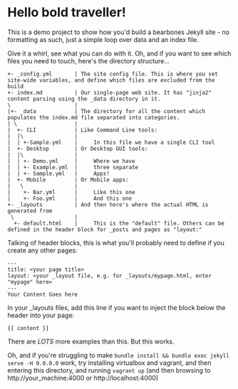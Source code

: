 # Hello bold traveller!

This is a demo project to show how you'd build a bearbones Jekyll site - no formatting as such, just a simple loop over data and an index file.

Give it a whirl, see what you can do with it. Oh, and if you want to see which files you need to touch, here's the directory structure...

```
+- _config.yml       | The site config file. This is where you set site-wide variables, and define which files are excluded from the build
+- index.md          | Our single-page web site. It has "jinja2" content parsing using the _data directory in it.
\                    |
|+- _data            | The directory for all the content which populates the index.md file separated into categories.
| \                  |
|  +- CLI            | Like Command Line tools:
|  |\                |
|  | +-Sample.yml    |     In this file we have a single CLI tool
|  +- Desktop        | Or Desktop GUI tools:
|  |\                |
|  | +- Demo.yml     |     Where we have
|  | +- Example.yml  |     three separate
|  | +- Sample.yml   |     Apps!
|  +- Mobile         | Or Mobile apps:
|   \                |
|    +- Bar.yml      |     Like this one
|    +- Foo.yml      |     And this one
+- _layouts          | And then here's where the actual HTML is generated from
 \                   |
  +- default.html    |     This is the "default" file. Others can be defined in the header block for _posts and pages as "layout:"
```

Talking of header blocks, this is what you'll probably need to define if you create any other pages:

```
---
title: <your page title>
layout: <your _layout file, e.g. for _layouts/mypage.html, enter "mypage" here>
---
Your Content Goes here
```

In your _layouts files, add this line if you want to inject the block below the header into your page:

```
{{ content }}
```

There are *LOTS* more examples than this. But this works.

Oh, and if you're struggling to make `bundle install && bundle exec jekyll serve -H 0.0.0.0` work, try installing virtualbox and vagrant, and then entering this directory, and running `vagrant up` (and then browsing to http://your_machine:4000 or http://localhost:4000)

